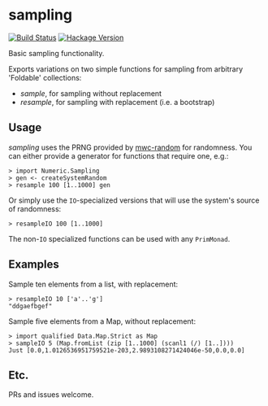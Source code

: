 # sampling

[![Build Status](https://secure.travis-ci.org/jtobin/sampling.png)](http://travis-ci.org/jtobin/sampling)
[![Hackage Version](https://img.shields.io/hackage/v/sampling.svg)](http://hackage.haskell.org/package/sampling)

Basic sampling functionality.

Exports variations on two simple functions for sampling from arbitrary
'Foldable' collections:

* *sample*, for sampling without replacement
* *resample*, for sampling with replacement (i.e. a bootstrap)

## Usage

*sampling* uses the PRNG provided by
[mwc-random](https://hackage.haskell.org/package/mwc-random) for randomness.
You can either provide a generator for functions that require one, e.g.:

    > import Numeric.Sampling
    > gen <- createSystemRandom
    > resample 100 [1..1000] gen

Or simply use the `IO`-specialized versions that will use the system's source
of randomness:

    > resampleIO 100 [1..1000]

The non-`IO` specialized functions can be used with any `PrimMonad`.

## Examples

Sample ten elements from a list, with replacement:

    > resampleIO 10 ['a'..'g']
    "ddgaefbgef"

Sample five elements from a Map, without replacement:

    > import qualified Data.Map.Strict as Map
    > sampleIO 5 (Map.fromList (zip [1..1000] (scanl1 (/) [1..])))
    Just [0.0,1.0126536951759521e-203,2.9893108271424046e-50,0.0,0.0]

## Etc.

PRs and issues welcome.
